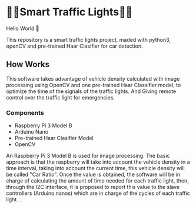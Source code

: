 # ​🚥🤖​Smart Traffic Lights​🚥🤖​
Hello World ​👾

This repository is a smart traffic lights project, maded with python3, openCV and pre-trained Haar Clasifier for car detection.

## How Works
This software takes advantage of vehicle density calculated with image processing using OpenCV and one pre-trained Haar Classifier model, to optimize the time of the signals of the traffic lights. And Giving remote control over the traffic light for emergencies.

### Components

<ul>
<li>Raspberry Pi 3 Model B</li>
<li>Arduino Nano</li>
<li>Pre-trained Haar Clasifier Model</li>
<li>OpenCV</li>
</ul>

An Raspberry Pi 3 Model B is used for image processing. The basic approach is that the raspberry will take into account the vehicle density in a time interval, taking into account the current time, this vehicle density will be called "Car Ratio". Once the value is obtained, the software will be in charge of calculating the amount of time needed for each traffic light, then, through the I2C interface, it is proposed to report this value to the slave controllers (Arduino nanos) which are in charge of the cycles of each traffic light. .

